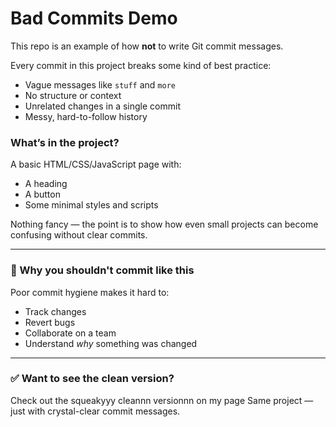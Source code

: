 # Bad Commits Demo

This repo is an example of how **not** to write Git commit messages.

Every commit in this project breaks some kind of best practice:
- Vague messages like `stuff` and `more`
- No structure or context
- Unrelated changes in a single commit
- Messy, hard-to-follow history

### What’s in the project?

A basic HTML/CSS/JavaScript page with:
- A heading
- A button
- Some minimal styles and scripts

Nothing fancy — the point is to show how even small projects can become confusing without clear commits.

---

### 🚫 Why you shouldn't commit like this

Poor commit hygiene makes it hard to:
- Track changes
- Revert bugs
- Collaborate on a team
- Understand *why* something was changed

---

### ✅ Want to see the clean version?

Check out the squeakyyy cleannn versionnn on my page
Same project — just with crystal-clear commit messages.

